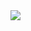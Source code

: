 <img align="left" src="https://github-readme-stats.vercel.app/api?username=earies&show_icons=true&hide_border=true&count_private=true&include_all_commits=true" />

<!--
**earies/earies** is a ✨ _special_ ✨ repository because its `README.md` (this file) appears on your GitHub profile.

Here are some ideas to get you started:

- 🔭 I’m currently working on ...
- 🌱 I’m currently learning ...
- 👯 I’m looking to collaborate on ...
- 🤔 I’m looking for help with ...
- 💬 Ask me about ...
- 📫 How to reach me: ...
- 😄 Pronouns: ...
- ⚡ Fun fact: ...
-->

